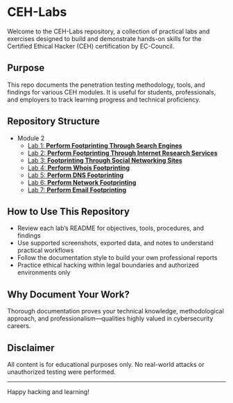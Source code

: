 # CEH-Labs

Welcome to the CEH-Labs repository, a collection of practical labs and exercises designed to build and demonstrate hands-on skills for the Certified Ethical Hacker (CEH) certification by EC-Council.

## Purpose

This repo documents the penetration testing methodology, tools, and findings for various CEH modules. It is useful for students, professionals, and employers to track learning progress and technical proficiency.

## Repository Structure

- Module 2
  - [Lab 1: **Perform Footprinting Through Search Engines** ](Module02-Footprinting_and_Reconnaissance/Lab1/README.md)
  - [Lab 2: **Perform Footprinting Through Internet Research Services**](Module02-Footprinting_and_Reconnaissance/Lab2/README.md)
  - [Lab 3: **Footprinting Through Social Networking Sites**](Module02-Footprinting_and_Reconnaissance/Lab3/README.md)
  - [Lab 4: **Perform Whois Footprinting**](Module02-Footprinting_and_Reconnaissance/Lab4/README.md)
  - [Lab 5: **Perform DNS Footprinting**](Module02-Footprinting_and_Reconnaissance/Lab5/README.md)
  - [Lab 6: **Perform Network Footprinting**](Module02-Footprinting_and_Reconnaissance/Lab6/README.md)
  - [Lab 7: **Perform Email Footprinting**](Module02-Footprinting_and_Reconnaissance/Lab7/README.md)

## How to Use This Repository

- Review each lab’s README for objectives, tools, procedures, and findings
- Use supported screenshots, exported data, and notes to understand practical workflows
- Follow the documentation style to build your own professional reports
- Practice ethical hacking within legal boundaries and authorized environments only

## Why Document Your Work?

Thorough documentation proves your technical knowledge, methodological approach, and professionalism—qualities highly valued in cybersecurity careers.

## Disclaimer

All content is for educational purposes only. No real-world attacks or unauthorized testing were performed.

---

Happy hacking and learning!
